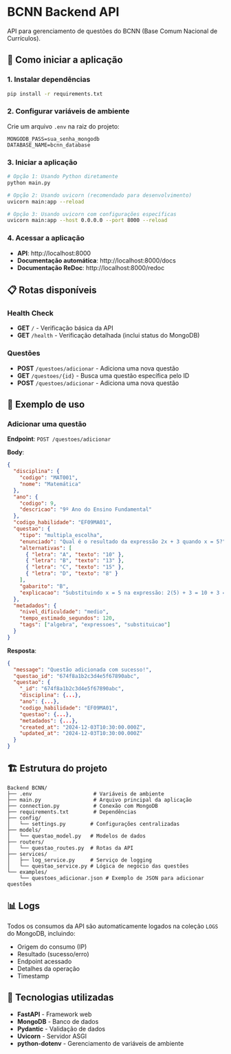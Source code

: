 # BCNN Backend API

API para gerenciamento de questões do BCNN (Base Comum Nacional de Currículos).

## 🚀 Como iniciar a aplicação

### 1. Instalar dependências

```bash
pip install -r requirements.txt
```

### 2. Configurar variáveis de ambiente

Crie um arquivo `.env` na raiz do projeto:

```env
MONGODB_PASS=sua_senha_mongodb
DATABASE_NAME=bcnn_database
```

### 3. Iniciar a aplicação

```bash
# Opção 1: Usando Python diretamente
python main.py

# Opção 2: Usando uvicorn (recomendado para desenvolvimento)
uvicorn main:app --reload

# Opção 3: Usando uvicorn com configurações específicas
uvicorn main:app --host 0.0.0.0 --port 8000 --reload
```

### 4. Acessar a aplicação

- **API**: http://localhost:8000
- **Documentação automática**: http://localhost:8000/docs
- **Documentação ReDoc**: http://localhost:8000/redoc

## 📋 Rotas disponíveis

### Health Check

- **GET** `/` - Verificação básica da API
- **GET** `/health` - Verificação detalhada (inclui status do MongoDB)

### Questões

- **POST** `/questoes/adicionar` - Adiciona uma nova questão
- **GET** `/questoes/{id}` - Busca uma questão específica pelo ID
- **POST** `/questoes/adicionar` - Adiciona uma nova questão

## 📝 Exemplo de uso

### Adicionar uma questão

**Endpoint**: `POST /questoes/adicionar`

**Body**:

```json
{
  "disciplina": {
    "codigo": "MAT001",
    "nome": "Matemática"
  },
  "ano": {
    "codigo": 9,
    "descricao": "9º Ano do Ensino Fundamental"
  },
  "codigo_habilidade": "EF09MA01",
  "questao": {
    "tipo": "multipla_escolha",
    "enunciado": "Qual é o resultado da expressão 2x + 3 quando x = 5?",
    "alternativas": [
      { "letra": "A", "texto": "10" },
      { "letra": "B", "texto": "13" },
      { "letra": "C", "texto": "15" },
      { "letra": "D", "texto": "8" }
    ],
    "gabarito": "B",
    "explicacao": "Substituindo x = 5 na expressão: 2(5) + 3 = 10 + 3 = 13"
  },
  "metadados": {
    "nivel_dificuldade": "medio",
    "tempo_estimado_segundos": 120,
    "tags": ["algebra", "expressoes", "substituicao"]
  }
}
```

**Resposta**:

```json
{
  "message": "Questão adicionada com sucesso!",
  "questao_id": "674f8a1b2c3d4e5f67890abc",
  "questao": {
    "_id": "674f8a1b2c3d4e5f67890abc",
    "disciplina": {...},
    "ano": {...},
    "codigo_habilidade": "EF09MA01",
    "questao": {...},
    "metadados": {...},
    "created_at": "2024-12-03T10:30:00.000Z",
    "updated_at": "2024-12-03T10:30:00.000Z"
  }
}
```

## 🏗️ Estrutura do projeto

```
Backend BCNN/
├── .env                    # Variáveis de ambiente
├── main.py                 # Arquivo principal da aplicação
├── connection.py           # Conexão com MongoDB
├── requirements.txt        # Dependências
├── config/
│   └── settings.py        # Configurações centralizadas
├── models/
│   └── questao_model.py   # Modelos de dados
├── routers/
│   └── questao_routes.py  # Rotas da API
├── services/
│   ├── log_service.py     # Serviço de logging
│   └── questao_service.py # Lógica de negócio das questões
└── examples/
    └── questoes_adicionar.json # Exemplo de JSON para adicionar questões
```

## 📊 Logs

Todos os consumos da API são automaticamente logados na coleção `LOGS` do MongoDB, incluindo:

- Origem do consumo (IP)
- Resultado (sucesso/erro)
- Endpoint acessado
- Detalhes da operação
- Timestamp

## 🔧 Tecnologias utilizadas

- **FastAPI** - Framework web
- **MongoDB** - Banco de dados
- **Pydantic** - Validação de dados
- **Uvicorn** - Servidor ASGI
- **python-dotenv** - Gerenciamento de variáveis de ambiente
